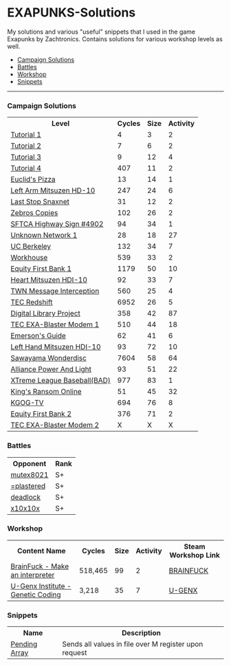 # EXAPUNKS-Solutions
My solutions and various "useful" snippets that I used in the game Exapunks by Zachtronics. Contains solutions for various workshop levels as well.

<ul>
  <li><a href="#campaign">Campaign Solutions</a></li>
  <li><a href="#battles">Battles</a></li>
  <li><a href="#workshop">Workshop</a></li>
  <li><a href="#snippets">Snippets</a></li>
</ul>

<hr></hr>

<h3>Campaign Solutions</h3>
<table id="campaign">
  <tr>
    <th>Level</th>
    <th>Cycles</th>
    <th>Size</th>
    <th>Activity</th>
  </tr>
  <tr>
    <td><a href="https://github.com/Twotle/EXAPUNKS-Solutions/tree/master/Campaign/01_TWN1">Tutorial 1</a></td>
    <td>4</td>
    <td>3</td>
    <td>2</td>
  </tr>
  <tr>
    <td><a href="https://github.com/Twotle/EXAPUNKS-Solutions/tree/master/Campaign/02_TWN2">Tutorial 2</a></td>
    <td>7</td>
    <td>6</td>
    <td>2</td>
  </tr>
  <tr>
    <td><a href="https://github.com/Twotle/EXAPUNKS-Solutions/tree/master/Campaign/03_TWN3">Tutorial 3</a></td>
    <td>9</td>
    <td>12</td>
    <td>4</td>
  </tr>
  <tr>
    <td><a href="https://github.com/Twotle/EXAPUNKS-Solutions/tree/master/Campaign/04_TWN4">Tutorial 4</a></td>
    <td>407</td>
    <td>11</td>
    <td>2</td>
  </tr>
  <tr>
    <td><a href="https://github.com/Twotle/EXAPUNKS-Solutions/tree/master/Campaign/05_EuclidPizza">Euclid's Pizza</a></td>
    <td>13</td>
    <td>14</td>
    <td>1</td>
  </tr>
  <tr>
    <td><a href="https://github.com/Twotle/EXAPUNKS-Solutions/tree/master/Campaign/06_Mitsuzen1">Left Arm Mitsuzen HD-10</a></td>
    <td>247</td>
    <td>24</td>
    <td>6</td>
  </tr>
  <tr>
    <td><a href="https://github.com/Twotle/EXAPUNKS-Solutions/tree/master/Campaign/07_SnaxNet">Last Stop Snaxnet</a></td>
    <td>31</td>
    <td>12</td>
    <td>2</td>
  </tr>
  <tr>
    <td><a href="https://github.com/Twotle/EXAPUNKS-Solutions/tree/master/Campaign/08_Zebros">Zebros Copies</a></td>
    <td>102</td>
    <td>26</td>
    <td>2</td>
  </tr>
  <tr>
    <td><a href="https://github.com/Twotle/EXAPUNKS-Solutions/tree/master/Campaign/09_HighwaySign">SFTCA Highway Sign #4902</a></td>
    <td>94</td>
    <td>34</td>
    <td>1</td>
  </tr>
  <tr>
    <td><a href="https://github.com/Twotle/EXAPUNKS-Solutions/tree/master/Campaign/10_UnknownNetwork">Unknown Network 1</a></td>
    <td>28</td>
    <td>18</td>
    <td>27</td>
  </tr>
  <tr>
    <td><a href="https://github.com/Twotle/EXAPUNKS-Solutions/tree/master/Campaign/11_UCBerkley">UC Berkeley</a></td>
    <td>132</td>
    <td>34</td>
    <td>7</td>
  </tr>
  <tr>
    <td><a href="https://github.com/Twotle/EXAPUNKS-Solutions/tree/master/Campaign/12_Workhouse">Workhouse</a></td>
    <td>539</td>
    <td>33</td>
    <td>2</td>
  </tr>
  <tr>
    <td><a href="https://github.com/Twotle/EXAPUNKS-Solutions/tree/master/Campaign/13_EquityFirstBank1">Equity First Bank 1</a></td>
    <td>1179</td>
    <td>50</td>
    <td>10</td>
  </tr>
  <tr>
    <td><a href="https://github.com/Twotle/EXAPUNKS-Solutions/tree/master/Campaign/14_Mitsuzen2">Heart Mitsuzen HDI-10</a></td>
    <td>92</td>
    <td>33</td>
    <td>7</td>
  </tr>
  <tr>
    <td><a href="https://github.com/Twotle/EXAPUNKS-Solutions/tree/master/Campaign/15_TWN5">TWN Message Interception</a></td>
    <td>560</td>
    <td>25</td>
    <td>4</td>
  </tr>
  <tr>
    <td><a href="https://github.com/Twotle/EXAPUNKS-Solutions/tree/master/Campaign/16_TECRedshift">TEC Redshift</a></td>
    <td>6952</td>
    <td>26</td>
    <td>5</td>
  </tr>
  <tr>
    <td><a href="https://github.com/Twotle/EXAPUNKS-Solutions/tree/master/Campaign/17_DigitalLibraryProject">Digital Library Project</a></td>
    <td>358</td>
    <td>42</td>
    <td>87</td>
  </tr>
  <tr>
    <td><a href="https://github.com/Twotle/EXAPUNKS-Solutions/tree/master/Campaign/18_TECEXA-BlasterModem1">TEC EXA-Blaster Modem 1</a></td>
    <td>510</td>
    <td>44</td>
    <td>18</td>
  </tr>
  <tr>
    <td><a href="https://github.com/Twotle/EXAPUNKS-Solutions/tree/master/Campaign/19_EmersonsGuide">Emerson's Guide</a></td>
    <td>62</td>
    <td>41</td>
    <td>6</td>
  </tr>
  <tr>
    <td><a href="https://github.com/Twotle/EXAPUNKS-Solutions/tree/master/Campaign/20_Mitsuzen3">Left Hand Mitsuzen HDI-10</a></td>
    <td>93</td>
    <td>72</td>
    <td>10</td>
  </tr>
  <tr>
    <td><a href="https://github.com/Twotle/EXAPUNKS-Solutions/tree/master/Campaign/21_SawayamaWonderdisc">Sawayama Wonderdisc</a></td>
    <td>7604</td>
    <td>58</td>
    <td>64</td>
  </tr>
  <tr>
    <td><a href="https://github.com/Twotle/EXAPUNKS-Solutions/tree/master/Campaign/22_AlliancePowerAndLight">Alliance Power And Light</a></td>
    <td>93</td>
    <td>51</td>
    <td>22</td>
  </tr>
  <tr>
    <td><a href="https://github.com/Twotle/EXAPUNKS-Solutions/tree/master/Campaign/23_XtremeLeagueBaseball">XTreme League Baseball(BAD)</a></td>
    <td>977</td>
    <td>83</td>
    <td>1</td>
  </tr>
  <tr>
    <td><a href="https://github.com/Twotle/EXAPUNKS-Solutions/tree/master/Campaign/24_KingsRansomOnline">King's Ransom Online</a></td>
    <td>51</td>
    <td>45</td>
    <td>32</td>
  </tr>
  <tr>
    <td><a href="https://github.com/Twotle/EXAPUNKS-Solutions/tree/master/Campaign/25_KGOG-TV">KGOG-TV</a></td>
    <td>694</td>
    <td>76</td>
    <td>8</td>
  </tr>
  <tr>
    <td><a href="https://github.com/Twotle/EXAPUNKS-Solutions/tree/master/Campaign/26_EquityFirstBank2">Equity First Bank 2</a></td>
    <td>376</td>
    <td>71</td>
    <td>2</td>
  </tr>
  <tr>
    <td><a href="https://github.com/Twotle/EXAPUNKS-Solutions/tree/master/Campaign/27_TECEXA-BlasterModem2">TEC EXA-Blaster Modem 2</a></td>
    <td>X</td>
    <td>X</td>
    <td>X</td>
  </tr>
</table>

<h3 id="battles">Battles</h3>
<table>
  <tr>
    <th>Opponent</th>
    <th>Rank</th>
  </tr>
  <tr>
    <td><a href="">mutex8021</a></td>
    <td>S+</td>
  </tr>
  <tr>
    <td><a href="">=plastered</a></td>
    <td>S+</td>
  </tr>
  <tr>
    <td><a href="">deadlock</a></td>
    <td>S+</td>
  </tr>
  <tr>
    <td><a href="">x10x10x</a></td>
    <td>S+</td>
  </tr>
</table>
  
<h3 id="workshop">Workshop</h3>
<table>
  <tr>
    <th>Content Name</th>
    <th>Cycles</th>
    <th>Size</th>
    <th>Activity</th>
    <th>Steam Workshop Link</th>
  </tr>
  <tr>
    <td><a href="https://github.com/Twotle/EXAPUNKS-Solutions/tree/master/Workshop/Brainfuck_MakeAnInterpreter">BrainFuck - Make an interpreter</a></td>
    <td>518,465</td>
    <td>99</td>
    <td>2</td>
    <td><a href="https://steamcommunity.com/workshop/filedetails/?id=1494741626">BRAINFUCK</a></td>
  </tr>
  
  <tr>
    <td><a href="https://github.com/Twotle/EXAPUNKS-Solutions/tree/master/Workshop/U-Genx_Institute">U-Genx Institute - Genetic Coding</a></td>
    <td>3,218</td>
    <td>35</td>
    <td>7</td>
    <td><a href="https://steamcommunity.com/sharedfiles/filedetails/?id=1708430757">U-GENX</a></td>
  </tr>
</table>

<h3 id="snippets">Snippets</h3>
<table>
  <tr>
    <th>Name</th>
    <th>Description</th>
  </tr>
  <tr>
    <td><a href="https://github.com/Twotle/EXAPUNKS-Solutions/tree/master/Snippets/PendingArray">Pending Array</a></td>
    <td>Sends all values in file over M register upon request</td>
</table>
